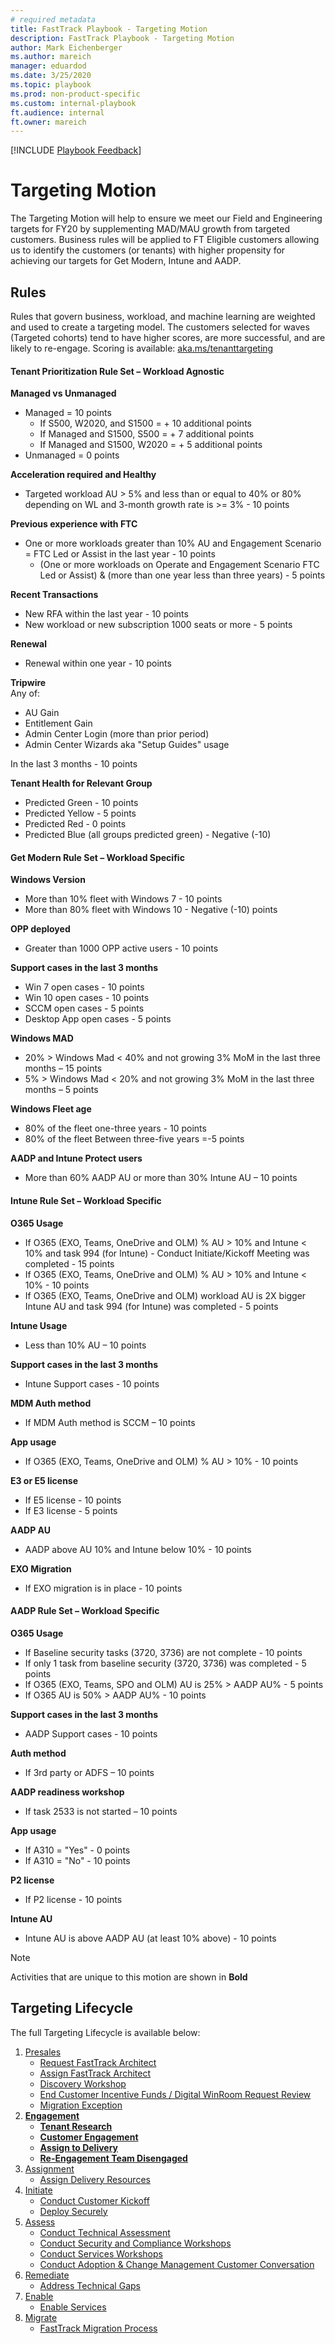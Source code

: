 ```yaml
---  
# required metadata  
title: FastTrack Playbook - Targeting Motion
description: FastTrack Playbook - Targeting Motion
author: Mark Eichenberger
ms.author: mareich
manager: eduardod  
ms.date: 3/25/2020  
ms.topic: playbook  
ms.prod: non-product-specific  
ms.custom: internal-playbook  
ft.audience: internal  
ft.owner: mareich
---  
```

[!INCLUDE [Playbook Feedback](./includes/questions-feedback.md)]
# Targeting Motion

The Targeting Motion will help to ensure we meet our Field and Engineering targets for FY20 by supplementing MAD/MAU growth from targeted customers. Business rules will be applied to FT Eligible customers allowing us to identify the customers (or tenants) with higher propensity for achieving our targets for Get Modern, Intune and AADP.

## Rules

Rules that govern business, workload, and machine learning are weighted and used to create a targeting model. The customers selected for waves (Targeted cohorts) tend to have higher scores, are more successful, and are likely to re-engage.​ 
Scoring is available: [aka.ms/tenanttargeting](http://aka.ms/tenanttargeting)


#### Tenant Prioritization Rule Set – Workload Agnostic  
**Managed vs Unmanaged**
- Managed = 10 points 
  - If S500, W2020, and S1500 = + 10 additional points 
  - If Managed and S1500, S500 = + 7 additional points
  - If Managed and S1500, W2020 = + 5 additional points 
- Unmanaged = 0 points 

**Acceleration required and Healthy**
- Targeted workload AU > 5% and less than or equal to 40% or 80% depending on WL and 3-month growth rate is >= 3% - 10 points 

**Previous experience with FTC**
- One or more workloads greater than 10% AU and Engagement Scenario = FTC Led or Assist in the last year - 10 points 
  - (One or more workloads on Operate and Engagement Scenario FTC Led or Assist) & (more than one year less than three years) - 5 points 

**Recent Transactions**
- New RFA within the last year - 10 points 
- New workload or new subscription 1000 seats or more - 5 points 

**Renewal**
- Renewal within one year - 10 points 

**Tripwire**   
Any of: 
  - AU Gain  
  - Entitlement Gain 
  - Admin Center Login (more than prior period) 
  - Admin Center Wizards aka "Setup Guides" usage 

In the last 3 months - 10 points 

**Tenant Health for Relevant Group**
- Predicted Green - 10 points 
- Predicted Yellow - 5 points 
- Predicted Red - 0 points 
- Predicted Blue (all groups predicted green) - Negative (-10) 

#### Get Modern Rule Set – Workload Specific    

**Windows Version**
- More than 10% fleet with Windows 7 - 10 points  
- More than 80% fleet with Windows 10 - Negative (-10) points 

**OPP deployed**
- Greater than 1000 OPP active users - 10 points 

**Support cases in the last 3 months** 
- Win 7 open cases - 10 points 
- Win 10 open cases - 10 points  
- SCCM open cases - 5 points 
- Desktop App open cases - 5 points 

**Windows MAD** 
- 20% > Windows Mad < 40% and not growing 3% MoM in the last three months – 15 points 
- 5% > Windows Mad < 20% and not growing 3% MoM in the last three months – 5 points 

**Windows Fleet age** 
- 80% of the fleet one-three years - 10 points 
- 80% of the fleet Between three-five years =-5 points 

**AADP and Intune Protect users** 
- More than 60% AADP AU or more than 30% Intune AU – 10 points 

#### Intune Rule Set – Workload Specific     

**O365 Usage**
- If O365 (EXO, Teams, OneDrive and OLM) % AU > 10%  and Intune < 10% and task 994 (for Intune) - Conduct Initiate/Kickoff Meeting was completed  - 15 points 
- If O365 (EXO, Teams, OneDrive and OLM) % AU > 10% and Intune < 10% - 10 points 
- If O365 (EXO, Teams, OneDrive and OLM) workload AU is 2X bigger Intune AU and task 994 (for Intune) was completed - 5 points 

**Intune Usage** 
- Less than 10% AU – 10 points 

**Support cases in the last 3 months** 
- Intune Support cases - 10 points 

**MDM Auth method** 
- If MDM Auth method is SCCM – 10 points 

**App usage** 
- If O365 (EXO, Teams, OneDrive and OLM) % AU > 10% - 10 points 

**E3 or E5 license** 
- If E5 license - 10 points 
- If E3 license - 5 points 

**AADP AU** 
- AADP above AU 10% and Intune below 10% - 10 points  

**EXO Migration**
- If EXO migration is in place - 10 points 

#### AADP Rule Set – Workload Specific    

**O365 Usage**
- If Baseline security tasks (3720, 3736) are not complete - 10 points 
- If only 1 task from baseline security (3720, 3736) was completed - 5 points 
- If O365 (EXO, Teams, SPO and OLM) AU is 25% > AADP AU% - 5 points  
- If O365 AU is 50% > AADP AU% - 10 points 

**Support cases in the last 3 months** 
- AADP Support cases - 10 points 

**Auth method**  
- If 3rd party or ADFS – 10 points 

**AADP readiness workshop** 
- If task 2533 is not started – 10 points 

**App usage** 
- If A310 = "Yes" - 0 points 
- If A310 = "No" - 10 points 

**P2 license** 
- If P2 license - 10 points 

**Intune AU** 
- Intune AU is above AADP AU (at least 10% above) - 10 points 


> [!Note]
> Activities that are unique to this motion are shown in **Bold**

## Targeting Lifecycle

The full Targeting Lifecycle is available below: 

1.  [Presales](phase-presales.md)
    -  [Request FastTrack Architect](presales-request-fasttrack-architect.md)
    -  [Assign FastTrack Architect](presales-assign-fasttrack-architect.md)
    -  [Discovery Workshop](presales-discovery-workshop.md)
    -  [End Customer Incentive Funds / Digital WinRoom Request Review](presales-ecif-dwr.md)
    -  [Migration Exception](presales-migration-exceptions.md)
2.  **[Engagement](phase-engagement.md)**
    - **[Tenant Research](engagement-tenant-research.md)**
    - **[Customer Engagement](engagement-customer-engagement.md)**
    - **[Assign to Delivery](engagement-assign-to-delivery.md)**
    - **[Re-Engagement Team Disengaged](engagement-re-engagement-team-disengaged.md)**
3.  [Assignment](phase-assignment.md)
    - [Assign Delivery Resources](assignment-assign-delivery-resources.md)
4.  [Initiate](phase-initiate.md)
    - [Conduct Customer Kickoff](initiate-conduct-customer-kickoff.md)
    - [Deploy Securely](initiate-deploy-securely.md)
5.  [Assess](phase-assess.md)
    -   [Conduct Technical Assessment](assess-conduct-technical-assessment.md)
    -   [Conduct Security and Compliance Workshops](assess-conduct-security-and-compliance-workshops.md)
    -   [Conduct Services Workshops](assess-conduct-services-workshops.md)
    -   [Conduct Adoption & Change Management Customer Conversation](assess-conduct-adoption-and-change-management-conversation.md)
6.  [Remediate](phase-remediate.md)
    -  [Address Technical Gaps](remediate-address-technical-gaps.md)
7.  [Enable](phase-enable.md)
    -  [Enable Services](enable-enable-services.md)
9.  [Migrate](phase-migrate.md)
    - [FastTrack Migration Process](migrate-migration.md)